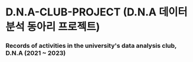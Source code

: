 # D.N.A-CLUB-PROJECT (D.N.A 데이터 분석 동아리 프로젝트)
### Records of activities in the university's data analysis club, D.N.A (2021 ~ 2023)
